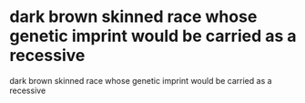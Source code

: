 # dark brown skinned race whose genetic imprint would be carried as a recessive

dark brown skinned race whose genetic imprint would be carried as a recessive